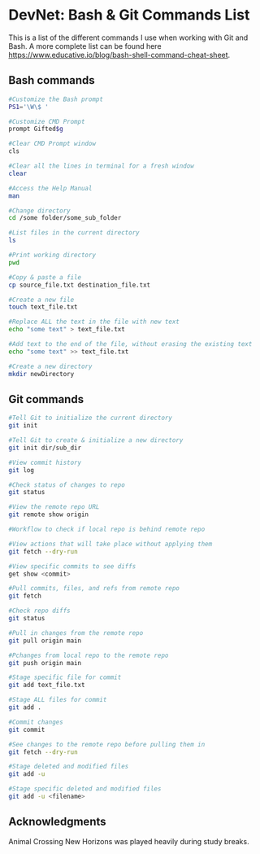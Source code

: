 # DevNet: Bash & Git Commands List

This is a list of the different commands I use when working with Git and Bash. A more complete list can be found here https://www.educative.io/blog/bash-shell-command-cheat-sheet.

## Bash commands

```bash
#Customize the Bash prompt
PS1='\W\$ '

#Customize CMD Prompt
prompt Gifted$g

#Clear CMD Prompt window
cls
```

```bash
#Clear all the lines in terminal for a fresh window
clear
```

```bash
#Access the Help Manual
man
```

```bash
#Change directory
cd /some folder/some_sub_folder
```

```bash
#List files in the current directory
ls
```

```bash
#Print working directory
pwd
```

```bash
#Copy & paste a file
cp source_file.txt destination_file.txt
```

```bash
#Create a new file
touch text_file.txt
```

```bash
#Replace ALL the text in the file with new text
echo "some text" > text_file.txt 

#Add text to the end of the file, without erasing the existing text
echo "some text" >> text_file.txt 
```

```bash
#Create a new directory
mkdir newDirectory
```

## Git commands

```bash
#Tell Git to initialize the current directory
git init

#Tell Git to create & initialize a new directory
git init dir/sub_dir
```

```bash
#View commit history
git log
```

```bash
#Check status of changes to repo
git status
```

```bash
#View the remote repo URL
git remote show origin
```

```bash
#Workflow to check if local repo is behind remote repo

#View actions that will take place without applying them
git fetch --dry-run

#View specific commits to see diffs
get show <commit>

#Pull commits, files, and refs from remote repo
git fetch

#Check repo diffs
git status
```

```bash
#Pull in changes from the remote repo
git pull origin main
```

```bash
#Pchanges from local repo to the remote repo
git push origin main
```

```bash
#Stage specific file for commit
git add text_file.txt

#Stage ALL files for commit
git add .
```

```bash
#Commit changes
git commit
```

```bash
#See changes to the remote repo before pulling them in
git fetch --dry-run
```

```bash
#Stage deleted and modified files
git add -u

#Stage specific deleted and modified files
git add -u <filename>
```

## Acknowledgments

Animal Crossing New Horizons was played heavily during study breaks.
